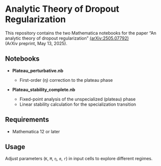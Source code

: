 # Analytic Theory of Dropout Regularization

This repository contains the two Mathematica notebooks for the paper “An analytic theory of dropout regularization” [(arXiv:2505.07792)](https://arxiv.org/abs/2505.07792)  
(ArXiv preprint, May 13, 2025).

## Notebooks

- **Plateau_perturbative.nb**   
  - First-order (η) correction to the plateau phase

- **Plateau_stability_complete.nb**  
  - Fixed-point analysis of the unspecialized (plateau) phase  
  - Linear stability calculation for the specialization transition

## Requirements

- Mathematica 12 or later

## Usage

Adjust parameters (`K`, `M`, `η`, `σ`, `r`) in input cells to explore different regimes.


